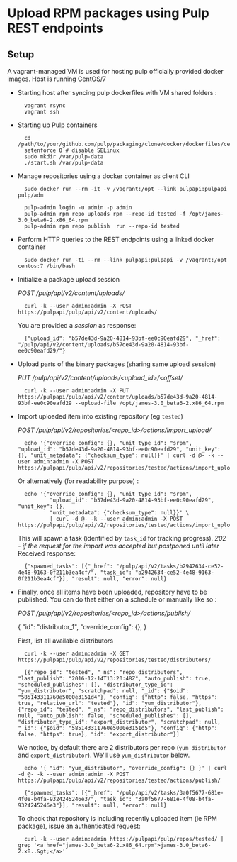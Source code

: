 Upload RPM packages using Pulp REST endpoints
=================================

Setup
----------

A vagrant-managed VM is used for hosting pulp officially provided docker images. Host is running CentOS/7

- Starting host after syncing pulp dockerfiles with VM shared folders :

        vagrant rsync
        vagrant ssh

- Starting up Pulp containers

        cd /path/to/your/github.com/pulp/packaging/clone/docker/dockerfiles/centos
        setenforce 0 # disable SELinux
        sudo mkdir /var/pulp-data
        ./start.sh /var/pulp-data

- Manage repositories using a docker container as client CLI

        sudo docker run --rm -it -v /vagrant:/opt --link pulpapi:pulpapi pulp/adm

        pulp-admin login -u admin -p admin
        pulp-admin rpm repo uploads rpm --repo-id tested -f /opt/james-3.0_beta6-2.x86_64.rpm
        pulp-admin rpm repo publish  run --repo-id tested

- Perform HTTP queries to the REST endpoints using a linked docker container

        sudo docker run -ti --rm --link pulpapi:pulpapi -v /vagrant:/opt centos:7 /bin/bash

- Initialize a package upload session

    *POST /pulp/api/v2/content/uploads/*

        curl -k --user admin:admin -X POST https://pulpapi/pulp/api/v2/content/uploads/

    You are provided a *session* as response:

        {"upload_id": "b57de43d-9a20-4814-93bf-ee0c90eafd29", "_href": "/pulp/api/v2/content/uploads/b57de43d-9a20-4814-93bf-ee0c90eafd29/"}

- Upload parts of the binary packages (sharing same upload session)

    *PUT /pulp/api/v2/content/uploads/<upload_id>/<offset/*

        curl -k --user admin:admin -X PUT https://pulpapi/pulp/api/v2/content/uploads/b57de43d-9a20-4814-93bf-ee0c90eafd29 --upload-file /opt/james-3.0_beta6-2.x86_64.rpm

- Import uploaded item into existing repository (eg `tested`)

    *POST /pulp/api/v2/repositories/<repo_id>/actions/import_upload/*

        echo '{"override_config": {}, "unit_type_id": "srpm", "upload_id": "b57de43d-9a20-4814-93bf-ee0c90eafd29", "unit_key": {}, "unit_metadata": {"checksum_type": null}}' | curl -d @- -k --user admin:admin -X POST https://pulpapi/pulp/api/v2/repositories/tested/actions/import_upload/ 

    Or alternatively (for readability purpose) :

        echo '{"override_config": {}, "unit_type_id": "srpm",
                "upload_id": "b57de43d-9a20-4814-93bf-ee0c90eafd29", "unit_key": {},
                "unit_metadata": {"checksum_type": null}}' \
                | curl -d @- -k --user admin:admin -X POST https://pulpapi/pulp/api/v2/repositories/tested/actions/import_upload/ 

    This will spawn a task (identified by `task_id` for tracking progress).
    *202 - if the request for the import was accepted but postponed until later*
    Received response:

        {"spawned_tasks": [{"_href": "/pulp/api/v2/tasks/b2942634-ce52-4e48-9163-0f211b3ea4cf/", "task_id": "b2942634-ce52-4e48-9163-0f211b3ea4cf"}], "result": null, "error": null}

- Finally, once all items have been uploaded, repository have to be published. You can do that either on a schedule or manually like so  :

    *POST /pulp/api/v2/repositories/<repo_id>/actions/publish/*

    {
    "id": "distributor_1",
    "override_config": {},
    }

    First, list all available distributors

        curl -k --user admin:admin -X GET https://pulpapi/pulp/api/v2/repositories/tested/distributors/

        [{"repo_id": "tested", "_ns": "repo_distributors", "last_publish": "2016-12-14T13:20:48Z", "auto_publish": true, "scheduled_publishes": [], "distributor_type_id": "yum_distributor", "scratchpad": null, "_id": {"$oid": "585143311760e5000e3151d4"}, "config": {"http": false, "https": true, "relative_url": "tested"}, "id": "yum_distributor"}, {"repo_id": "tested", "_ns": "repo_distributors", "last_publish": null, "auto_publish": false, "scheduled_publishes": [], "distributor_type_id": "export_distributor", "scratchpad": null, "_id": {"$oid": "585143311760e5000e3151d5"}, "config": {"http": false, "https": true}, "id": "export_distributor"}]

    We notice, by default there are 2 distributors per repo (`yum_distributor` and `export_distributor`). We'll use `yum_distributor` below.

        echo '{ "id": "yum_distributor", "override_config": {} }' | curl -d @- -k --user admin:admin -X POST https://pulpapi/pulp/api/v2/repositories/tested/actions/publish/

        {"spawned_tasks": [{"_href": "/pulp/api/v2/tasks/3a0f5677-681e-4f08-b4fa-9324245246e3/", "task_id": "3a0f5677-681e-4f08-b4fa-9324245246e3"}], "result": null, "error": null}

    To check that repository is including recently uploaded item (ie RPM package), issue an authenticated request:  

        curl -k --user admin:admin https://pulpapi/pulp/repos/tested/ | grep '<a href="james-3.0_beta6-2.x86_64.rpm">james-3.0_beta6-2.x8..&gt;</a>'

    
